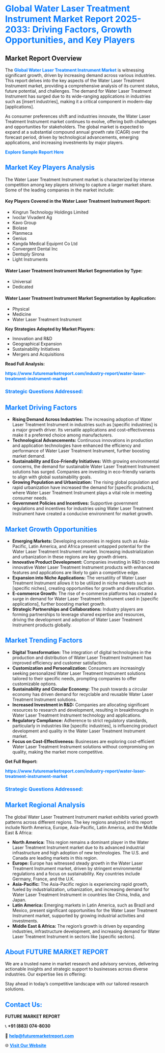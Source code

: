 <h1 style="color: #007BFF;">Global Water Laser Treatment Instrument Market Report 2025-2033: Driving Factors, Growth Opportunities, and Key Players</h1>

<section id="overview">
<h2>Market Report Overview</h2>
<p>The <a href="https://www.futuremarketreport.com/industry-report/water-laser-treatment-instrument-market" style="color: #007BFF; text-decoration: none;"><strong>Global Water Laser Treatment Instrument Market</strong></a> is witnessing significant growth, driven by increasing demand across various industries. This report delves into the key aspects of the Water Laser Treatment Instrument market, providing a comprehensive analysis of its current status, future potential, and challenges. The demand for Water Laser Treatment Instrument has surged due to its wide-ranging applications in industries such as [insert industries], making it a critical component in modern-day [applications].</p>
<p>As consumer preferences shift and industries innovate, the Water Laser Treatment Instrument market continues to evolve, offering both challenges and opportunities for stakeholders. The global market is expected to expand at a substantial compound annual growth rate (CAGR) over the forecast period, driven by technological advancements, emerging applications, and increasing investments by major players.</p>
</section>

<section id="overview">
<p><a href="https://www.futuremarketreport.com/request-sample/reportId=120773" style="color: #007BFF; text-decoration: none;"><strong>Explore Sample Report Here</strong></a></p>
</section>

<section id="key-players">
<h2 style="color: #007BFF;">Market Key Players Analysis</h2>
<p>The Water Laser Treatment Instrument market is characterized by intense competition among key players striving to capture a larger market share. Some of the leading companies in the market include:</p>
<h4>Key Players Covered in the Water Laser Treatment Instrument Report:</h4>
<ul><li>Kingrun Technology Holdings Limited</li><li>Ivoclar Vivadent Ag</li><li>Kavo Group</li><li>Biolase</li><li>Planmeca</li><li>Genius</li><li>Kangda Medical Equipmt Co Ltd</li><li>Convergent Dental Inc</li><li>Dentsply Sirona</li><li>Light Instruments</li></ul>
<h4>Water Laser Treatment Instrument Market Segmentation by Type:</h4>
<ul><li>Universal</li><li>Dedicated</li></ul>

<h4>Water Laser Treatment Instrument Market Segmentation by Application:</h4>
<ul><li>Physical</li><li>Medicine</li><li>Water Laser Treatment Instrument</li></ul>
<p><strong>Key Strategies Adopted by Market Players:</strong></p>
<ul>
<li>Innovation and R&D</li>
<li>Geographical Expansion</li>
<li>Sustainability Initiatives</li>
<li>Mergers and Acquisitions</li>
</ul>
</section>

<section>
<p><strong>Read Full Analysis: </strong></p><a href="https://www.futuremarketreport.com/industry-report/water-laser-treatment-instrument-market" style="color: #007BFF; text-decoration: none;"><strong>https://www.futuremarketreport.com/industry-report/water-laser-treatment-instrument-market</strong></a>
<h3 style="color: #007BFF;">Strategic Questions Addressed:</h3>
</section>

<section id="driving-factors">
<h2 style="color: #007BFF;">Market Driving Factors</h2>
<ul>
<li><strong>Rising Demand Across Industries:</strong> The increasing adoption of Water Laser Treatment Instrument in industries such as [specific industries] is a major growth driver. Its versatile applications and cost-effectiveness make it a preferred choice among manufacturers.</li>
<li><strong>Technological Advancements:</strong> Continuous innovations in production and application technologies have enhanced the efficiency and performance of Water Laser Treatment Instrument, further boosting market demand.</li>
<li><strong>Sustainability and Eco-Friendly Initiatives:</strong> With growing environmental concerns, the demand for sustainable Water Laser Treatment Instrument solutions has surged. Companies are investing in eco-friendly variants to align with global sustainability goals.</li>
<li><strong>Growing Population and Urbanization:</strong> The rising global population and rapid urbanization have increased the demand for [specific products], where Water Laser Treatment Instrument plays a vital role in meeting consumer needs.</li>
<li><strong>Government Policies and Incentives:</strong> Supportive government regulations and incentives for industries using Water Laser Treatment Instrument have created a conducive environment for market growth.</li>
</ul>
</section>

<section id="growth-opportunities">
<h2 style="color: #007BFF;">Market Growth Opportunities</h2>
<ul>
<li><strong>Emerging Markets:</strong> Developing economies in regions such as Asia-Pacific, Latin America, and Africa present untapped potential for the Water Laser Treatment Instrument market. Increasing industrialization and urbanization in these regions are key growth drivers.</li>
<li><strong>Innovative Product Development:</strong> Companies investing in R&D to create innovative Water Laser Treatment Instrument products with enhanced features and applications are likely to gain a competitive edge.</li>
<li><strong>Expansion into Niche Applications:</strong> The versatility of Water Laser Treatment Instrument allows it to be utilized in niche markets such as [specific niches], creating opportunities for growth and diversification.</li>
<li><strong>E-commerce Growth:</strong> The rise of e-commerce platforms has created a surge in demand for Water Laser Treatment Instrument used in [specific applications], further boosting market growth.</li>
<li><strong>Strategic Partnerships and Collaborations:</strong> Industry players are forming partnerships to leverage shared expertise and resources, driving the development and adoption of Water Laser Treatment Instrument products globally.</li>
</ul>
</section>

<section id="trending-factors">
<h2 style="color: #007BFF;">Market Trending Factors</h2>
<ul>
<li><strong>Digital Transformation:</strong> The integration of digital technologies in the production and distribution of Water Laser Treatment Instrument has improved efficiency and customer satisfaction.</li>
<li><strong>Customization and Personalization:</strong> Consumers are increasingly seeking personalized Water Laser Treatment Instrument solutions tailored to their specific needs, prompting companies to offer customizable options.</li>
<li><strong>Sustainability and Circular Economy:</strong> The push towards a circular economy has driven demand for recyclable and reusable Water Laser Treatment Instrument solutions.</li>
<li><strong>Increased Investment in R&D:</strong> Companies are allocating significant resources to research and development, resulting in breakthroughs in Water Laser Treatment Instrument technology and applications.</li>
<li><strong>Regulatory Compliance:</strong> Adherence to strict regulatory standards, particularly in industries like [specific industries], is influencing product development and quality in the Water Laser Treatment Instrument market.</li>
<li><strong>Focus on Cost-Effectiveness:</strong> Businesses are exploring cost-efficient Water Laser Treatment Instrument solutions without compromising on quality, making the market more competitive.</li>
</ul>
</section>

<section>
<p><strong>Get Full Report: </strong></p><a href="https://www.futuremarketreport.com/industry-report/water-laser-treatment-instrument-market" style="color: #007BFF; text-decoration: none;"><strong>https://www.futuremarketreport.com/industry-report/water-laser-treatment-instrument-market</strong></a>
<h3 style="color: #007BFF;">Strategic Questions Addressed:</h3>
</section>


<section id="regional-analysis">
<h2 style="color: #007BFF;">Market Regional Analysis</h2>
<p>The global Water Laser Treatment Instrument market exhibits varied growth patterns across different regions. The key regions analyzed in this report include North America, Europe, Asia-Pacific, Latin America, and the Middle East & Africa:</p>
<ul>
<li><strong>North America:</strong> This region remains a dominant player in the Water Laser Treatment Instrument market due to its advanced industrial infrastructure and high adoption of new technologies. The U.S. and Canada are leading markets in this region.</li>
<li><strong>Europe:</strong> Europe has witnessed steady growth in the Water Laser Treatment Instrument market, driven by stringent environmental regulations and a focus on sustainability. Key countries include Germany, France, and the U.K.</li>
<li><strong>Asia-Pacific:</strong> The Asia-Pacific region is experiencing rapid growth, fueled by industrialization, urbanization, and increasing demand for Water Laser Treatment Instrument in countries like China, India, and Japan.</li>
<li><strong>Latin America:</strong> Emerging markets in Latin America, such as Brazil and Mexico, present significant opportunities for the Water Laser Treatment Instrument market, supported by growing industrial activities and investments.</li>
<li><strong>Middle East & Africa:</strong> The region’s growth is driven by expanding industries, infrastructure development, and increasing demand for Water Laser Treatment Instrument in sectors like [specific sectors].</li>
</ul>
</section>

<footer>
<h2 style="color: #007BFF;">About FUTURE MARKET REPORT</h2>
<p>We are a trusted name in market research and advisory services, delivering actionable insights and strategic support to businesses across diverse industries. Our expertise lies in offering:</p>

<p>Stay ahead in today’s competitive landscape with our tailored research solutions.</p>

<h2 style="color: #007BFF;">Contact Us:</h2>
<p><strong>FUTURE MARKET REPORT</strong></p>
<p>📞 <strong>+91 (883) 074-8030</strong></p>
<p>📧 <strong><a href="mailto:help@futuremarketreport.com" style="color: #007BFF;">help@futuremarketreport.com</a></strong></p>
<p>🌐 <strong><a href="https://www.futuremarketreport.com/" style="color: #007BFF;">Visit Our Website</a></strong></p>
</footer>